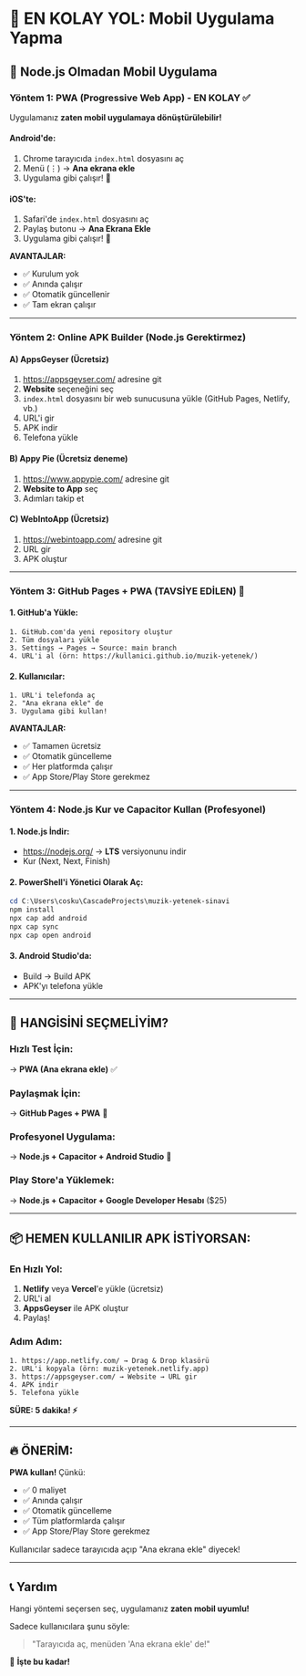 # 📱 EN KOLAY YOL: Mobil Uygulama Yapma

## 🚀 Node.js Olmadan Mobil Uygulama

### Yöntem 1: PWA (Progressive Web App) - EN KOLAY ✅

Uygulamanız **zaten mobil uygulamaya dönüştürülebilir!**

#### Android'de:
1. Chrome tarayıcıda `index.html` dosyasını aç
2. Menü (⋮) → **Ana ekrana ekle**
3. Uygulama gibi çalışır! 🎉

#### iOS'te:
1. Safari'de `index.html` dosyasını aç
2. Paylaş butonu → **Ana Ekrana Ekle**
3. Uygulama gibi çalışır! 🎉

**AVANTAJLAR:**
- ✅ Kurulum yok
- ✅ Anında çalışır
- ✅ Otomatik güncellenir
- ✅ Tam ekran çalışır

---

### Yöntem 2: Online APK Builder (Node.js Gerektirmez)

#### A) **AppsGeyser** (Ücretsiz)
1. https://appsgeyser.com/ adresine git
2. **Website** seçeneğini seç
3. `index.html` dosyasını bir web sunucusuna yükle (GitHub Pages, Netlify, vb.)
4. URL'i gir
5. APK indir
6. Telefona yükle

#### B) **Appy Pie** (Ücretsiz deneme)
1. https://www.appypie.com/ adresine git
2. **Website to App** seç
3. Adımları takip et

#### C) **WebIntoApp** (Ücretsiz)
1. https://webintoapp.com/ adresine git
2. URL gir
3. APK oluştur

---

### Yöntem 3: GitHub Pages + PWA (TAVSİYE EDİLEN) 🌟

#### 1. GitHub'a Yükle:
```
1. GitHub.com'da yeni repository oluştur
2. Tüm dosyaları yükle
3. Settings → Pages → Source: main branch
4. URL'i al (örn: https://kullanici.github.io/muzik-yetenek/)
```

#### 2. Kullanıcılar:
```
1. URL'i telefonda aç
2. "Ana ekrana ekle" de
3. Uygulama gibi kullan!
```

**AVANTAJLAR:**
- ✅ Tamamen ücretsiz
- ✅ Otomatik güncelleme
- ✅ Her platformda çalışır
- ✅ App Store/Play Store gerekmez

---

### Yöntem 4: Node.js Kur ve Capacitor Kullan (Profesyonel)

#### 1. Node.js İndir:
- https://nodejs.org/ → **LTS** versiyonunu indir
- Kur (Next, Next, Finish)

#### 2. PowerShell'i Yönetici Olarak Aç:
```powershell
cd C:\Users\cosku\CascadeProjects\muzik-yetenek-sinavi
npm install
npx cap add android
npx cap sync
npx cap open android
```

#### 3. Android Studio'da:
- Build → Build APK
- APK'yı telefona yükle

---

## 🎯 HANGİSİNİ SEÇMELİYİM?

### Hızlı Test İçin:
→ **PWA (Ana ekrana ekle)** ✅

### Paylaşmak İçin:
→ **GitHub Pages + PWA** 🌟

### Profesyonel Uygulama:
→ **Node.js + Capacitor + Android Studio** 💪

### Play Store'a Yüklemek:
→ **Node.js + Capacitor + Google Developer Hesabı** ($25)

---

## 📦 HEMEN KULLANILIR APK İSTİYORSAN:

### En Hızlı Yol:
1. **Netlify** veya **Vercel**'e yükle (ücretsiz)
2. URL'i al
3. **AppsGeyser** ile APK oluştur
4. Paylaş!

### Adım Adım:
```
1. https://app.netlify.com/ → Drag & Drop klasörü
2. URL'i kopyala (örn: muzik-yetenek.netlify.app)
3. https://appsgeyser.com/ → Website → URL gir
4. APK indir
5. Telefona yükle
```

**SÜRE: 5 dakika! ⚡**

---

## 🔥 ÖNERİM:

**PWA kullan!** Çünkü:
- ✅ 0 maliyet
- ✅ Anında çalışır
- ✅ Otomatik güncelleme
- ✅ Tüm platformlarda çalışır
- ✅ App Store/Play Store gerekmez

Kullanıcılar sadece tarayıcıda açıp "Ana ekrana ekle" diyecek!

---

## 📞 Yardım

Hangi yöntemi seçersen seç, uygulamanız **zaten mobil uyumlu!** 

Sadece kullanıcılara şunu söyle:
> "Tarayıcıda aç, menüden 'Ana ekrana ekle' de!"

🎉 **İşte bu kadar!**
